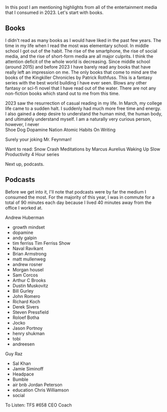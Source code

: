 In this post I am mentioning highlights from all of the entertainment media that I consumed in 2023. Let's start with books.

## Books

I didn't read as many books as I would have liked in the past few years. The time in my life when I read the most was elementary school. In middle school I got out of the habit. The rise of the smartphone, the rise of social media, and the rise of short-form media are all major culprits. I think the attention deficit of the whole world is decreasing. Since middle school (around 2015) and before 2023 I have barely read any books that have really left an impression on me. The only books that come to mind are the books of the Kingkiller Chronicles by Patrick Rothfuss. This is a fantasy series with the best world building I have ever seen. Blows any other fantasy or sci-fi novel that I have read out of the water. There are not any non-fiction books which stand out to me from this time. 

2023 saw the resurrection of casual reading in my life. In March, my college life came to a sudden halt. I suddenly had much more free time and energy. I also gained a deep desire to understand the human mind, the human body, and ultimately understand myself. I am a naturally very curious person, however, I never  
Shoe Dog
Dopamine Nation
Atomic Habits
On Writing

Surely your joking Mr. Feynman!

Want to read:
Snow Crash
Meditations by Marcus Aurelius
Waking Up
Slow Productivity 
4 Hour series



Next up, podcasts.

## Podcasts
Before we get into it, I'll note that podcasts were by far the medium I consumed the most. For the majority of this year, I was in commute for a total of 90 minutes each day because I lived 40 minutes away from the office I worked at. 

Andrew Huberman
 - growth mindset
 - dopamine
 - andy galpin
- tim ferriss
Tim Ferriss Show
- Naval Ravikant
- Brian Armstrong
- matt mullenweg
- andrew rosner
- Morgan housel
- Sam Corcos
- Arthur C Brooks
- Dustin Muskovitz
- Bill Gurley
- John Romero
- Richard Koch
- Derek Sivers
- Steven Pressfield
- Roloef Botha
- Jocko
- Jason Portnoy
- henry shukman
- tobi
- andreesen

Guy Raz
- Sal Khan
- Jamie Siminoff
- Headpace
- Bumble
- air bnb
Jordan Peterson
- education
Chris Williamson
- social

To Listen:
TFS #658 CEO Coach



